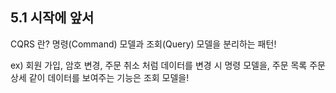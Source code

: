 ## 5.1 시작에 앞서

CQRS 란? 명령(Command) 모델과 조회(Query) 모델을 분리하는 패턴!

ex) 회원 가입, 암호 변경, 주문 취소 처럼 데이터를 변경 시 명령 모델을, 주문 목록 주문 상세 같이 데이터를 보여주는 기능은 조회 모델을!

